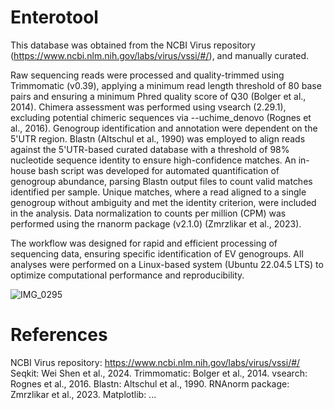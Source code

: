 # Enterotool

This database was obtained from the NCBI Virus repository (https://www.ncbi.nlm.nih.gov/labs/virus/vssi/#/), and manually curated.

Raw sequencing reads were processed and quality-trimmed using Trimmomatic (v0.39), applying a minimum read length threshold of 80 base pairs and ensuring a minimum Phred quality score of Q30 (Bolger et al., 2014). Chimera assessment was performed using vsearch (2.29.1), excluding potential chimeric sequences via --uchime_denovo (Rognes et al., 2016). Genogroup identification and annotation were dependent on the 5'UTR region. Blastn (Altschul et al., 1990) was employed to align reads against the 5'UTR-based curated database with a threshold of 98% nucleotide sequence identity to ensure high-confidence matches. An in-house bash script was developed for automated quantification of genogroup abundance, parsing Blastn output files to count valid matches identified per sample. Unique matches, where a read aligned to a single genogroup without ambiguity and met the identity criterion, were included in the analysis. Data normalization to counts per million (CPM) was performed using the rnanorm package (v2.1.0) (Zmrzlikar et al., 2023).

The workflow was designed for rapid and efficient processing of sequencing data, ensuring specific identification of EV genogroups. All analyses were performed on a Linux-based system (Ubuntu 22.04.5 LTS) to optimize computational performance and reproducibility.

![IMG_0295](https://github.com/user-attachments/assets/92f8d4fc-2a93-4768-9e8b-78b6c6fb5dbf)

# References

NCBI Virus repository: https://www.ncbi.nlm.nih.gov/labs/virus/vssi/#/
Seqkit: Wei Shen et al., 2024.
Trimmomatic: Bolger et al., 2014.
vsearch: Rognes et al., 2016.
Blastn: Altschul et al., 1990.
RNAnorm package: Zmrzlikar et al., 2023.
Matplotlib: ...
